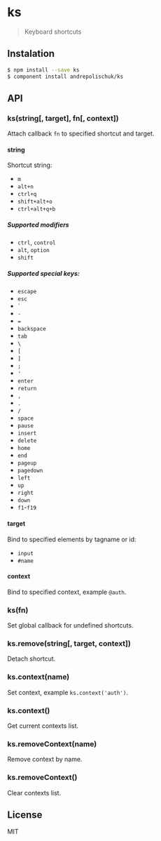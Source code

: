 # ks

  > Keyboard shortcuts

## Instalation

```sh
$ npm install --save ks
$ component install andrepolischuk/ks
```

## API

### ks(string[, target], fn[, context])

  Attach callback `fn` to specified shortcut and target.

#### string

  Shortcut string:

  * `m`
  * `alt+n`
  * `ctrl+q`
  * `shift+alt+o`
  * `ctrl+alt+q+b`

##### Supported modifiers

  * `ctrl`, `control`
  * `alt`, `option`
  * `shift`

##### Supported special keys:

  * `escape`
  * `esc`
  * `` ` ``
  * `-`
  * `=`
  * `backspace`
  * `tab`
  * `\`
  * `[`
  * `]`
  * `;`
  * `'`
  * `enter`
  * `return`
  * `,`
  * `.`
  * `/`
  * `space`
  * `pause`
  * `insert`
  * `delete`
  * `home`
  * `end`
  * `pageup`
  * `pagedown`
  * `left`
  * `up`
  * `right`
  * `down`
  * `f1`-`f19`

#### target

  Bind to specified elements by tagname or id:

  * `input`
  * `#name`

#### context

  Bind to specified context, example `@auth`.

### ks(fn)

  Set global callback for undefined shortcuts.

### ks.remove(string[, target, context])

  Detach shortcut.

### ks.context(name)

  Set context, example `ks.context('auth')`.

### ks.context()

  Get current contexts list.

### ks.removeContext(name)

  Remove context by name.

### ks.removeContext()

  Clear contexts list.

## License

  MIT
